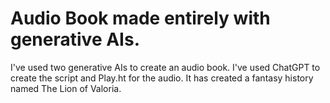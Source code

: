 # Audio Book made entirely with generative AIs.
I've used two generative AIs to create an audio book. I've used ChatGPT to create the script and Play.ht for the audio.
It has created a fantasy history named The Lion of Valoria.

